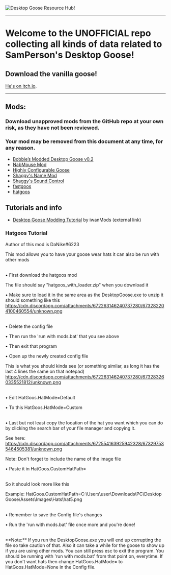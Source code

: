 ![Desktop Goose Resource Hub!](https://i.imgur.com/iE7BH5U.png)

---

# Welcome to the UNOFFICIAL repo collecting all kinds of data related to SamPerson's Desktop Goose!

## Download the vanilla goose!
[He's on itch.io](https://samperson.itch.io/desktop-goose).

---

## Mods:

### Download unapproved mods from the GitHub repo at your own risk, as they have not been reviewed.

### Your mod may be removed from this document at any time, for any reason.

* [Bobbie’s Modded Desktop Goose v0.2](mods/bobbies.md)
* [NabMouse Mod](mods/NabMouse.md)
* [Highly Configurable Goose](mods/HiConfGoose.md)
* [Shaggy's Name Mod](mods/ShaggysNameMod.md)
* [Shaggy's Sound Control](mods/ShaggysSoundControl.md)
* [fastgoos](mods/fastgoos.md)
* [hatgoos](mods/hatgoos.md)

## Tutorials and info
* [Desktop Goose Modding Tutorial](https://www.youtube.com/watch?v=5OQiVWJ-TGc) by iwanMods (external link)
### Hatgoos Tutorial
Author of this mod is DaNike#6223

This mod allows you to have your goose wear hats it can also be run with other mods

<br/>
• First download the hatgoos mod

The file should say "hatgoos_with_loader.zip" when you download it

• Make sure to load it in the same area as the DesktopGoose.exe to unzip it should something like this
https://cdn.discordapp.com/attachments/672263146240737280/673282204100460554/unknown.png

<br/>
• Delete the config file

• Then run the 'run with mods.bat' that you see above

• Then exit that program

• Open up the newly created config file

This is what you should kinda see (or something similar, as long it has the last 4 lines the same on that notepad)
https://cdn.discordapp.com/attachments/672263146240737280/673283260335521812/unknown.png

<br/>
• Edit 
HatGoos.HatMode=Default

• To this
HatGoos.HatMode=Custom

<br/>
• Last but not least copy the location of the hat you want which you can do by clicking the search bar of your file manager and copying it.

See here:
https://cdn.discordapp.com/attachments/672554163925942328/673297535464505381/unknown.png

Note: Don't forget to include the name of the image file

• Paste it in HatGoos.CustomHatPath= 

<br/>
So it should look more like this

Example:
HatGoos.CustomHatPath=C:\Users\user\Downloads\PC\Desktop Goose\Assets\Images\Hats\hat5.png

<br/>
• Remember to save the Config file's changes

• Run the 'run with mods.bat' file once more and you're done!

<br/>
**Note:** If you run the DesktopGoose.exe you will end up corrupting the file so take caution of that. Also it can take a while for the goose to show up if you are using other mods. You can still press esc to exit the program. You should be running with 'run with mods.bat' from that point on, everytime. If you don't want hats then change HatGoos.HatMode= to HatGoos.HatMode=None in the Config file.
